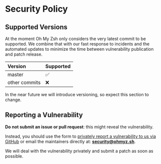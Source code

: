 # Security Policy

## Supported Versions

At the moment Oh My Zsh only considers the very latest commit to be supported.
We combine that with our fast response to incidents and the automated updates to
minimize the time between vulnerability publication and patch release.

| Version       | Supported          |
| :------------ | :----------------- |
| master        | :white_check_mark: |
| other commits | :x:                |

In the near future we will introduce versioning, so expect this section to
change.

## Reporting a Vulnerability

**Do not submit an issue or pull request**: this might reveal the vulnerability.

Instead, you should use the form to
[privately report a vulnerability to us via GitHub](https://github.com/ohmyzsh/ohmyzsh/security/advisories/new)
or email the maintainers directly at:
[**security@ohmyz.sh**](mailto:security@ohmyz.sh).

We will deal with the vulnerability privately and submit a patch as soon as
possible.
